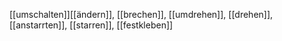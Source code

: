 [[umschalten]][[ändern]], [[brechen]], [[umdrehen]], [[drehen]], [[anstarrten]], [[starren]], [[festkleben]]